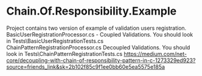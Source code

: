 # Chain.Of.Responsibility.Example

Project contains two version of example of validation users registration. 
BasicUserRegistrationProcessor.cs - Coupled Validations. You should look in Tests\BasicUserRegistrationTests.cs
ChainPatternRegistrationProcessor.cs Decoupled Validations. You should look in Tests\ChainPatternRegistrationTests.cs
https://medium.com/net-core/decoupling-with-chain-of-responsibility-pattern-in-c-1273329ed923?source=friends_link&sk=2b102f85c9f1ee0bb60e5ea5575e185a

